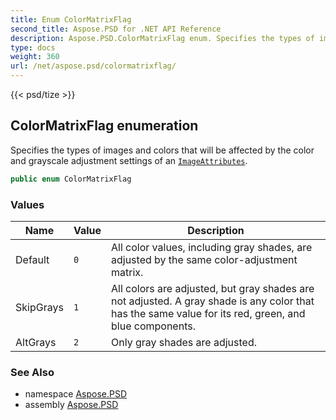 ```yaml
---
title: Enum ColorMatrixFlag
second_title: Aspose.PSD for .NET API Reference
description: Aspose.PSD.ColorMatrixFlag enum. Specifies the types of images and colors that will be affected by the color and grayscale adjustment settings of an ImageAttributes
type: docs
weight: 360
url: /net/aspose.psd/colormatrixflag/
---
```

{{< psd/tize >}}
## ColorMatrixFlag enumeration

Specifies the types of images and colors that will be affected by the color and grayscale adjustment settings of an [`ImageAttributes`](../imageattributes/).

```csharp
public enum ColorMatrixFlag
```

### Values

| Name | Value | Description |
| --- | --- | --- |
| Default | `0` | All color values, including gray shades, are adjusted by the same color-adjustment matrix. |
| SkipGrays | `1` | All colors are adjusted, but gray shades are not adjusted. A gray shade is any color that has the same value for its red, green, and blue components. |
| AltGrays | `2` | Only gray shades are adjusted. |

### See Also

* namespace [Aspose.PSD](../../aspose.psd/)
* assembly [Aspose.PSD](../../)


